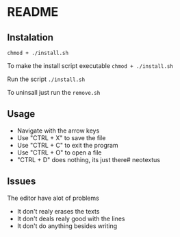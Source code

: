 # README

## Instalation

`chmod + ./install.sh`

To make the install script executable
`chmod + ./install.sh`

Run the script
`./install.sh`

To uninsall just run the `remove.sh`

## Usage

- Navigate with the arrow keys
- Use "CTRL + X" to save the file
- Use "CTRL + C" to exit the program
- Use "CTRL + O" to open a file
- "CTRL + D" does nothing, its just there# neotextus

## Issues

The editor have alot of problems

- It don't realy erases the texts
- It don't deals realy good with the lines
- It don't do anything besides writing
